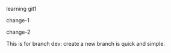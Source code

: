 learning git1

change-1

change-2

This is for branch dev: create a new branch is quick and simple.

